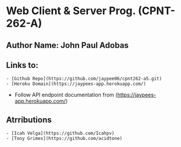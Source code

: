 # Web Client & Server Prog. (CPNT-262-A)

## Author Name: John Paul Adobas

## Links to:
    - [Github Repo](https://github.com/jaypee06/cpnt262-a5.git)
    - [Heroku Domain](https://jaypees-app.herokuapp.com/)


- Follow API endpoint documentation from (https://jaypees-app.herokuapp.com/)


## Atrributions
    - [Icah Velga](https://github.com/Icahpv)
    - [Tony Grimes](https://github.com/acidtone)
    


